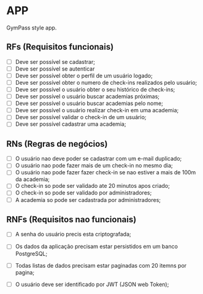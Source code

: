# APP

GymPass style app.

## RFs (Requisitos funcionais)

- [ ] Deve ser possível se cadastrar;
- [ ] Deve ser possível se autenticar
- [ ] Deve ser possível obter o perfil de um usuário logado;
- [ ] Deve ser possível obter o numero de check-ins realizados pelo usuário;
- [ ] Deve ser possível o usuário obter o seu histórico de check-ins;
- [ ] Deve ser possível o usuário buscar academias próximas;
- [ ] Deve ser possível o usuário buscar academias pelo nome;
- [ ] Deve ser possível o usuário realizar check-in em uma academia;
- [ ] Deve ser possível validar o check-in de um usuário;
- [ ] Deve ser possível cadastrar uma academia;

## RNs (Regras de negócios)

- [ ] O usuário nao deve poder se cadastrar com um e-mail duplicado;
- [ ] O usuário nao pode fazer mais de um check-in no mesmo dia;
- [ ] O usuário nao pode fazer fazer check-in se nao estiver a mais de 100m da academia;
- [ ] O check-in so pode ser validado ate 20 minutos apos criado;
- [ ] O check-in so pode ser validado por administradores;
- [ ] A academia so pode ser cadastrada por administradores;

## RNFs (Requisitos nao funcionais)

- [ ] A senha do usuário precis esta criptografada;
- [ ] Os dados da aplicação precisam estar persistidos em um banco PostgreSQL;
- [ ] Todas listas de dados precisam estar paginadas com 20 itemns por pagina;
- [ ] O usuário deve ser identificado por JWT (JSON web Token);

